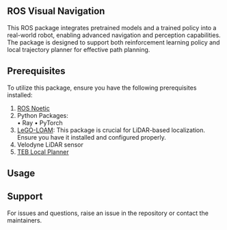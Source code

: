 ## ROS Visual Navigation
This ROS package integrates pretrained models and a trained policy into a real-world robot, enabling advanced navigation and perception capabilities. 
The package is designed to support both reinforcement learning policy and local trajectory planner for effective path planning. 

## Prerequisites
To utilize this package, ensure you have the following prerequisites installed:
1. [ROS Noetic](http://wiki.ros.org/noetic/Installation)
2. Python Packages: \
   • Ray
   • PyTorch
3. [LeGO-LOAM](https://github.com/RobustFieldAutonomyLab/LeGO-LOAM): This package is crucial for LiDAR-based localization. Ensure you have it installed and configured properly.
4. Velodyne LiDAR sensor
5. [TEB Local Planner](http://wiki.ros.org/teb_local_planner)

## Usage

## Support
For issues and questions, raise an issue in the repository or contact the maintainers.
